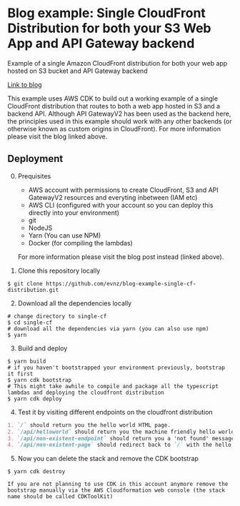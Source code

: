 # Blog example: Single CloudFront Distribution for both your S3 Web App and API Gateway backend

Example of a single Amazon CloudFront distribution for both your web app hosted on S3 bucket and API Gateway backend

[Link to blog](https://dev.to/evnz/single-cloudfront-distribution-for-s3-web-app-and-api-gateway-15c3)

This example uses AWS CDK to build out a working example of a single CloudFront distribution that routes to both a web app hosted in S3 and a backend API. Although API GatewayV2 has been used as the backend here, the principles used in this example should work with any other backends (or otherwise known as custom origins in CloudFront). For more information please visit the blog linked above.

## Deployment

0. Prequisites

   - AWS account with permissions to create CloudFront, S3 and API GatewayV2 resources and everyting inbetween (IAM etc)
   - AWS CLI (configured with your account so you can deploy this directly into your environment)
   - git
   - NodeJS
   - Yarn (You can use NPM)
   - Docker (for compiling the lambdas)

   For more information please visit the blog post instead (linked above).

1. Clone this repository locally

```shell
$ git clone https://github.com/evnz/blog-example-single-cf-distribution.git
```

2. Download all the dependencies locally

```shell
# change directory to single-cf
$ cd single-cf
# download all the dependencies via yarn (you can also use npm)
$ yarn
```

3. Build and deploy

```shell
$ yarn build
# if you haven't bootstrapped your environment previously, bootstrap it first
$ yarn cdk bootstrap
# This might take awhile to compile and package all the typescript lambdas and deploying the cloudfront distribution
$ yarn cdk deploy
```

4. Test it by visiting different endpoints on the cloudfront distribution

```md
1. `/` should return you the hello world HTML page.
2. `/api/helloworld` should return you the machine friendly hello world message
3. `/api/non-existent-endpoint` should return you a 'not found' message
4. `/api/non-existent-page` should redirect back to `/` with the hello world HTML page
```

5. Now you can delete the stack and remove the CDK bootstrap

```shell
$ yarn cdk destroy
```

```
If you are not planning to use CDK in this account anymore remove the bootstrap manually via the AWS Cloudformation web console (the stack name should be called CDKToolKit)
```
